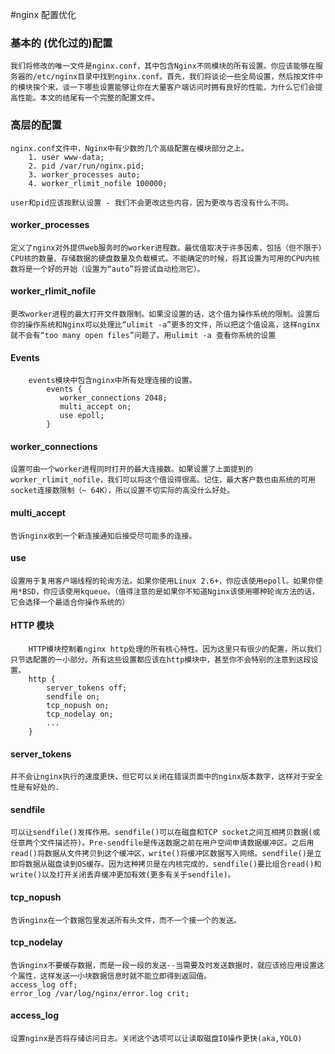 #nginx 配置优化

### 基本的 (优化过的)配置
```
我们将修改的唯一文件是nginx.conf，其中包含Nginx不同模块的所有设置。你应该能够在服务器的/etc/nginx目录中找到nginx.conf。首先，我们将谈论一些全局设置，然后按文件中的模块挨个来，谈一下哪些设置能够让你在大量客户端访问时拥有良好的性能，为什么它们会提高性能。本文的结尾有一个完整的配置文件。
```

### 高层的配置
```
nginx.conf文件中，Nginx中有少数的几个高级配置在模块部分之上。
    1. user www-data; 
    2. pid /var/run/nginx.pid; 
    3. worker_processes auto; 
    4. worker_rlimit_nofile 100000; 

user和pid应该按默认设置 - 我们不会更改这些内容，因为更改与否没有什么不同。
```

#### worker_processes
    定义了nginx对外提供web服务时的worker进程数。最优值取决于许多因素，包括（但不限于）CPU核的数量、存储数据的硬盘数量及负载模式。不能确定的时候，将其设置为可用的CPU内核数将是一个好的开始（设置为“auto”将尝试自动检测它）。

#### worker_rlimit_nofile
    更改worker进程的最大打开文件数限制。如果没设置的话，这个值为操作系统的限制。设置后你的操作系统和Nginx可以处理比“ulimit -a”更多的文件，所以把这个值设高，这样nginx就不会有“too many open files”问题了。用ulimit -a 查看你系统的设置

#### Events
```
    events模块中包含nginx中所有处理连接的设置。
        events { 
           worker_connections 2048; 
           multi_accept on; 
           use epoll; 
        } 
```

#### worker_connections
    设置可由一个worker进程同时打开的最大连接数。如果设置了上面提到的worker_rlimit_nofile，我们可以将这个值设得很高。记住，最大客户数也由系统的可用socket连接数限制（~ 64K），所以设置不切实际的高没什么好处。

#### multi_accept
    告诉nginx收到一个新连接通知后接受尽可能多的连接。

#### use
    设置用于复用客户端线程的轮询方法。如果你使用Linux 2.6+，你应该使用epoll。如果你使用*BSD，你应该使用kqueue。（值得注意的是如果你不知道Nginx该使用哪种轮询方法的话，它会选择一个最适合你操作系统的）

#### HTTP 模块
```
    HTTP模块控制着nginx http处理的所有核心特性。因为这里只有很少的配置，所以我们只节选配置的一小部分。所有这些设置都应该在http模块中，甚至你不会特别的注意到这段设置。
    http { 
        server_tokens off; 
        sendfile on; 
        tcp_nopush on; 
        tcp_nodelay on; 
        ... 
    } 
```

#### server_tokens
    并不会让nginx执行的速度更快，但它可以关闭在错误页面中的nginx版本数字，这样对于安全性是有好处的.

#### sendfile
    可以让sendfile()发挥作用。sendfile()可以在磁盘和TCP socket之间互相拷贝数据(或任意两个文件描述符)。Pre-sendfile是传送数据之前在用户空间申请数据缓冲区。之后用read()将数据从文件拷贝到这个缓冲区，write()将缓冲区数据写入网络。sendfile()是立即将数据从磁盘读到OS缓存。因为这种拷贝是在内核完成的，sendfile()要比组合read()和write()以及打开关闭丢弃缓冲更加有效(更多有关于sendfile)。

#### tcp_nopush
    告诉nginx在一个数据包里发送所有头文件，而不一个接一个的发送。

#### tcp_nodelay
    告诉nginx不要缓存数据，而是一段一段的发送--当需要及时发送数据时，就应该给应用设置这个属性，这样发送一小块数据信息时就不能立即得到返回值。
    access_log off; 
    error_log /var/log/nginx/error.log crit;

#### access_log
    设置nginx是否将存储访问日志。关闭这个选项可以让读取磁盘IO操作更快(aka,YOLO)